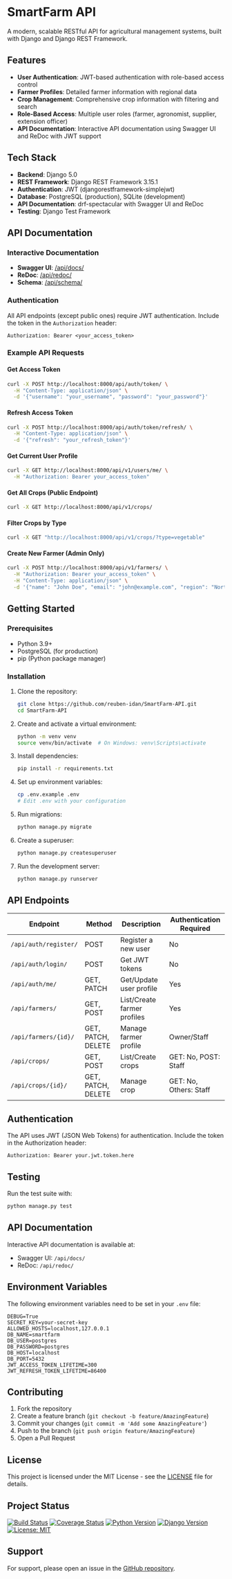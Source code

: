 # SmartFarm API

A modern, scalable RESTful API for agricultural management systems, built with Django and Django REST Framework.

## Features

- **User Authentication**: JWT-based authentication with role-based access control
- **Farmer Profiles**: Detailed farmer information with regional data
- **Crop Management**: Comprehensive crop information with filtering and search
- **Role-Based Access**: Multiple user roles (farmer, agronomist, supplier, extension officer)
- **API Documentation**: Interactive API documentation using Swagger UI and ReDoc with JWT support

## Tech Stack

- **Backend**: Django 5.0
- **REST Framework**: Django REST Framework 3.15.1
- **Authentication**: JWT (djangorestframework-simplejwt)
- **Database**: PostgreSQL (production), SQLite (development)
- **API Documentation**: drf-spectacular with Swagger UI and ReDoc
- **Testing**: Django Test Framework

## API Documentation

### Interactive Documentation

- **Swagger UI**: [/api/docs/](http://localhost:8000/api/docs/)
- **ReDoc**: [/api/redoc/](http://localhost:8000/api/redoc/)
- **Schema**: [/api/schema/](http://localhost:8000/api/schema/)

### Authentication

All API endpoints (except public ones) require JWT authentication. Include the token in the `Authorization` header:

```http
Authorization: Bearer <your_access_token>
```

### Example API Requests

#### Get Access Token

```bash
curl -X POST http://localhost:8000/api/auth/token/ \
  -H "Content-Type: application/json" \
  -d '{"username": "your_username", "password": "your_password"}'
```

#### Refresh Access Token

```bash
curl -X POST http://localhost:8000/api/auth/token/refresh/ \
  -H "Content-Type: application/json" \
  -d '{"refresh": "your_refresh_token"}'
```

#### Get Current User Profile

```bash
curl -X GET http://localhost:8000/api/v1/users/me/ \
  -H "Authorization: Bearer your_access_token"
```

#### Get All Crops (Public Endpoint)

```bash
curl -X GET http://localhost:8000/api/v1/crops/
```

#### Filter Crops by Type

```bash
curl -X GET "http://localhost:8000/api/v1/crops/?type=vegetable"
```

#### Create New Farmer (Admin Only)

```bash
curl -X POST http://localhost:8000/api/v1/farmers/ \
  -H "Authorization: Bearer your_access_token" \
  -H "Content-Type: application/json" \
  -d '{"name": "John Doe", "email": "john@example.com", "region": "North"}'
```

## Getting Started

### Prerequisites

- Python 3.9+
- PostgreSQL (for production)
- pip (Python package manager)

### Installation

1. Clone the repository:
   ```bash
   git clone https://github.com/reuben-idan/SmartFarm-API.git
   cd SmartFarm-API
   ```

2. Create and activate a virtual environment:
   ```bash
   python -m venv venv
   source venv/bin/activate  # On Windows: venv\Scripts\activate
   ```

3. Install dependencies:
   ```bash
   pip install -r requirements.txt
   ```

4. Set up environment variables:
   ```bash
   cp .env.example .env
   # Edit .env with your configuration
   ```

5. Run migrations:
   ```bash
   python manage.py migrate
   ```

6. Create a superuser:
   ```bash
   python manage.py createsuperuser
   ```

7. Run the development server:
   ```bash
   python manage.py runserver
   ```

## API Endpoints

| Endpoint | Method | Description | Authentication Required |
|----------|--------|-------------|-------------------------|
| `/api/auth/register/` | POST | Register a new user | No |
| `/api/auth/login/` | POST | Get JWT tokens | No |
| `/api/auth/me/` | GET, PATCH | Get/Update user profile | Yes |
| `/api/farmers/` | GET, POST | List/Create farmer profiles | Yes |
| `/api/farmers/{id}/` | GET, PATCH, DELETE | Manage farmer profile | Owner/Staff |
| `/api/crops/` | GET, POST | List/Create crops | GET: No, POST: Staff |
| `/api/crops/{id}/` | GET, PATCH, DELETE | Manage crop | GET: No, Others: Staff |

## Authentication

The API uses JWT (JSON Web Tokens) for authentication. Include the token in the Authorization header:

```
Authorization: Bearer your.jwt.token.here
```

## Testing

Run the test suite with:

```bash
python manage.py test
```

## API Documentation

Interactive API documentation is available at:

- Swagger UI: `/api/docs/`
- ReDoc: `/api/redoc/`

## Environment Variables

The following environment variables need to be set in your `.env` file:

```
DEBUG=True
SECRET_KEY=your-secret-key
ALLOWED_HOSTS=localhost,127.0.0.1
DB_NAME=smartfarm
DB_USER=postgres
DB_PASSWORD=postgres
DB_HOST=localhost
DB_PORT=5432
JWT_ACCESS_TOKEN_LIFETIME=300
JWT_REFRESH_TOKEN_LIFETIME=86400
```

## Contributing

1. Fork the repository
2. Create a feature branch (`git checkout -b feature/AmazingFeature`)
3. Commit your changes (`git commit -m 'Add some AmazingFeature'`)
4. Push to the branch (`git push origin feature/AmazingFeature`)
5. Open a Pull Request

## License

This project is licensed under the MIT License - see the [LICENSE](LICENSE) file for details.

## Project Status

[![Build Status](https://img.shields.io/github/actions/workflow/status/reuben-idan/SmartFarm-API/tests.yml?style=flat-square)](https://github.com/reuben-idan/SmartFarm-API/actions)
[![Coverage Status](https://img.shields.io/codecov/c/github/reuben-idan/SmartFarm-API?style=flat-square)](https://codecov.io/gh/reuben-idan/SmartFarm-API)
[![Python Version](https://img.shields.io/badge/python-3.9+-blue.svg?style=flat-square)](https://www.python.org/downloads/)
[![Django Version](https://img.shields.io/badge/django-5.0-brightgreen.svg?style=flat-square)](https://www.djangoproject.com/)
[![License: MIT](https://img.shields.io/badge/License-MIT-yellow.svg?style=flat-square)](https://opensource.org/licenses/MIT)

## Support

For support, please open an issue in the [GitHub repository](https://github.com/reuben-idan/SmartFarm-API/issues).
